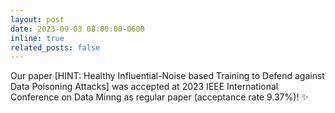 ```yaml
---
layout: post
date: 2023-09-03 08:00:00-0600
inline: true
related_posts: false
---
```


Our paper [HINT: Healthy Influential-Noise based Training to Defend against Data Poisoning Attacks] was accepted at 2023 IEEE International Conference on Data Minng as regular paper (acceptance rate 9.37%)! :sparkles:
